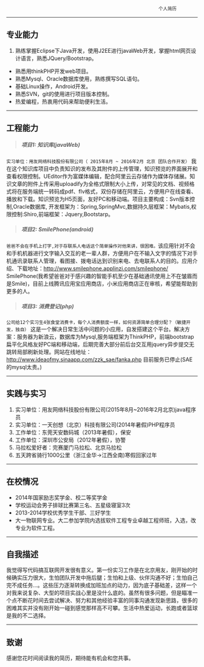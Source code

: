 ```html
                                                        个人简历                                              
```

---

## __**专业能力**__

1. 熟练掌握Eclipse下Java开发，使用J2EE进行javaWeb开发，掌握html网页设计语言，熟悉JQuery/Bootstrap。
- 熟悉用thinkPHP开发web项目。
- 熟悉Mysql、Oracle数据库使用，熟练撰写SQL语句。
- 基础Linux操作，Android开发。
- 熟悉SVN，git的使用进行项目版本控制。
- 热爱编程，热衷用代码来帮助便利生活。


---
## __工程能力__

>##### __项目1: 知识库(javaWeb)__ 

```实习单位：用友网络科技股份有限公司（ 2015年8月 ~ 2016年2月 北京 团队合作开发）```
我在这个知识库项目中负责知识的发布及其附件的上传管理，知识预览的界面展开和查看权限控制。UEditor作为富媒体编辑，配合阿里云云存储作为媒体存储展。知识文章的附件上传采用uploadify为全格式限制大小上传，对常见的文档、视频格式将在服务端统一转码成pdf、flv格式，双份存储在阿里云，方便用户在线查看、播放和下载。知识预览为H5页面，友好PC和移动端。项目主要构成：Svn版本控制,Oracle数据库, 开发框架为：Spring,SpringMvc,数据持久层框架：Mybatis,权限控制:Shiro,前端框架：Jquery,Bootstarp。

>##### __项目2: SmilePhone(android)__

``` 爸爸不会在手机上打字,对于存联系人电话这个简单操作对他来讲，很困难。 ```该应用针对不会和手机机器进行文字输入交互的老一辈人群，方便用户在不输入文字的情况下对手机通讯录联系人管理，看图接、拨电话达到识别来电、去电联系人的目的。应用介绍、下载地址：http://www.smilephone.applinzi.com/smilephone/ SmilePhone(我希望爸爸对于感兴趣的智能手机至少在基础通讯使用上不在皱眉而是Smile)，目前上线腾讯应用宝应用商店，小米应用商店正在审核，希望能帮助到更多的人。

>##### __项目3: 消费登记(php)__
 
``` 公司给12个实习生4张食堂消费卡，每个人消费额度一样，如何资源简单合理分配？（敏捷开发，独自） ```
这是一个解决日常生活中问题的小应用，自发搭建这个平台。解决方案：服务器为新浪云，数据库为Mysql,服务端框架为ThinkPHP，前端bootstrap扁平化风格友好PC端和移动端，后期完善大部分前后台交互用jquery异步提交无跳转局部刷新处理。网站在线地址：http://www.ideaofmy.sinaapp.com/zzk_sae/fanka.php 目前服务已停止(SAE的mysql太贵。)



---

## __实践与实习__
1. 实习单位：用友网络科技股份有限公司(2015年8月~2016年2月北京)java程序员
2. 实习单位：一天创想（北京）科技有限公司(2014年暑假)PHP程序员 
3. 工作单位：东莞天安数码城（2013年暑假），保安
4. 工作单位：深圳市公安局（2012年暑假），协警
5. 马拉松爱好者：完赛厦门马拉松、北京马拉松
6. 五天跨省骑行1000公里（浙江金华->江西全南)寒假回家过年

---
## __在校情况__
- 2014年国家励志奖学金、校二等奖学金
- 学校运动会男子排球比赛第三名、五星级寝室3次
- 2013-2014学校优秀学生干部、三好学生
- 大一物联网专业。大二参加学院内选拔软件工程专业卓越工程师班，入选，改专业为软件工程。

---
## __自我描述__
我觉得写代码搞互联网开发很有意义。第一份实习工作是在北京用友，刚开始的时候确实压力很大，生怕团队开发中拖后腿；生怕和上级、伙伴沟通不好；生怕自己完不成任务...。这些压力逐渐转换成加班加点的动力，因为底子基础差，这样一个对我来说复杂、大型的项目实战心里是没什么底的。虽然有很多问题，但是瞄准一个点不断花时间去尝试解决、努力和其他经验丰富的同事沟通发现新思路，很多的困难其实并没有刚开始一碰到感觉那样高不可攀。生活中热爱运动，长跑或者篮球是我的不二选择。

---
## 致谢
感谢您花时间阅读我的简历，期待能有机会和您共事。
